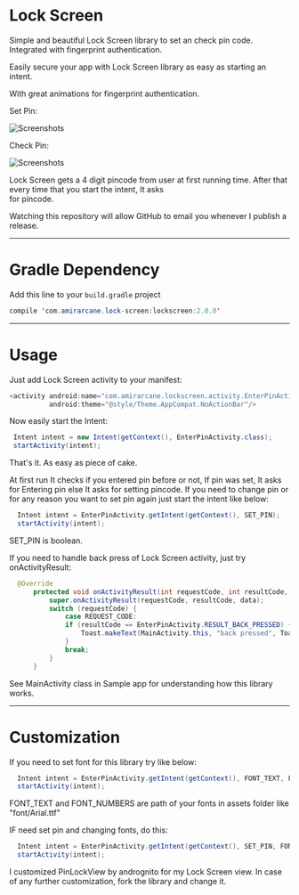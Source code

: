# Lock Screen

Simple and beautiful Lock Screen library to set an check pin code. Integrated with fingerprint authentication.

Easily secure your app with Lock Screen library as easy as starting an intent. 

With great animations for fingerprint authentication.

Set Pin:

![Screenshots](https://github.com/amirarcane/lock-screen/blob/master/demo/set.gif)

Check Pin:
 
![Screenshots](https://github.com/amirarcane/lock-screen/blob/master/demo/check.gif) 

Lock Screen gets a 4 digit pincode from user at first running time. After that every time that you start the intent, It asks  
for pincode. 

Watching this repository will allow GitHub to email you whenever I publish a release.

---
# Gradle Dependency

Add this line to your `build.gradle` project

```java
compile 'com.amirarcane.lock-screen:lockscreen:2.0.0'
```
---
# Usage

 Just add  Lock Screen activity to your manifest:
 
 ```java
 <activity android:name="com.amirarcane.lockscreen.activity.EnterPinActivity"
           android:theme="@style/Theme.AppCompat.NoActionBar"/>
 ```
 
 Now easily start the Intent:
 
 ```java
  Intent intent = new Intent(getContext(), EnterPinActivity.class);
  startActivity(intent);
  ```
  
  That's it. As easy as piece of cake.
  
  At first run It checks if you entered pin before or not, If pin was set, It asks for Entering pin else It asks for 
  setting pincode. If you need to change pin or for any reason you want to set pin again just start the intent like below:
  
  ```java
    Intent intent = EnterPinActivity.getIntent(getContext(), SET_PIN);
    startActivity(intent);
   ```
    
SET_PIN is boolean.

If you need to handle back press of Lock Screen activity, just try onActivityResult:

  ```java
    @Override
        protected void onActivityResult(int requestCode, int resultCode, Intent data) {
            super.onActivityResult(requestCode, resultCode, data);
            switch (requestCode) {
                case REQUEST_CODE:
                if (resultCode == EnterPinActivity.RESULT_BACK_PRESSED) {
                    Toast.makeText(MainActivity.this, "back pressed", Toast.LENGTH_LONG).show();
                }
                break;
            }
        }
   ```
   
See MainActivity class in Sample app for understanding how this library works. 

---
 # Customization

If you need to set font for this library try like below:

```java
  Intent intent = EnterPinActivity.getIntent(getContext(), FONT_TEXT, FONT_NUMBERS);
  startActivity(intent);
  ```
  
FONT_TEXT and FONT_NUMBERS are path of your fonts in assets folder like "font/Arial.ttf"

IF need set pin and changing fonts, do this:

```java
  Intent intent = EnterPinActivity.getIntent(getContext(), SET_PIN, FONT_TEXT, FONT_NUMBERS);
  startActivity(intent);
  ```
  
I customized PinLockView by andrognito for my Lock Screen view. In case of any further customization, fork the library
and change it.
